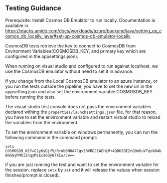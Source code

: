 ## Testing Guidance
Prerequisite:
Install Cosmos DB Emulator to run locally.
Documentation is available in https://stacks.amido.com/docs/workloads/azure/backend/java/setting_up_cosmos_db_locally_java/#set-up-cosmos-db-emulator-locally

CosmosDB tests retrieve the key to connect to CosmosDB from Environment Variables(COSMOSDB_KEY, and primary key which are configured in the appsettings.json).


When running on visual studio and configured to run against localhost, we use the CosmosDB emulator without need to set it in advance.

If you change from the Local CosmosDB emulator to an azure instance, or you run the tests outside the pipeline, you have to set the new url in the appsetting.json and also set the environment variable COSMOSDB_KEY before running the tests.

The visual studio test console does not pass the environment variables declared withing the `properties/launchsettings.json` file, for that reason, you have to set the environment variable and restart vistual studio to reload the variables from the environment.

To set the environment variable on windows permanently, you can run the following command in the command prompt:

`setx COSMOSDB_KEY=C2y6yDjf5/R+ob0N8A7Cgv30VRDJIWEHLM+4QDU5DE2nQ9nDuVTqobD4b8mGGyPMbIZnqyMsEcaGQy67XIw/Jw==`

if you are just running the test and want to set the environment variable for the session, replace `setx` by `set` and it will release the values when session finishes(prompt is closed).
 